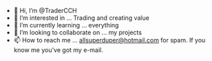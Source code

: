 - 👋 Hi, I’m @TraderCCH
- 👀 I’m interested in ... Trading and creating value
- 🌱 I’m currently learning ... everything
- 💞️ I’m looking to collaborate on ... my projects
- 📫 How to reach me ... allsuperduper@hotmail.com for spam. If you know me you've got my e-mail.

<!---
TraderCCH/TraderCCH is a ✨ special ✨ repository because its `README.md` (this file) appears on your GitHub profile.
You can click the Preview link to take a look at your changes.
--->
